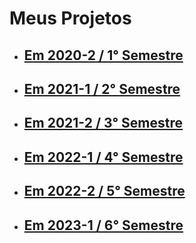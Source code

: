 # Meus Projetos
  - ## [Em 2020-2 / 1° Semestre](https://github.com/Leo0256/portfolio_tg_apis/blob/main/projects/semestre1.md#em-2020-2--1-semestre)
  - ## [Em 2021-1 / 2° Semestre](https://github.com/Leo0256/portfolio_tg_apis/blob/main/projects/semestre2.md#em-2021-1--2-semestre)
  - ## [Em 2021-2 / 3° Semestre](https://github.com/Leo0256/portfolio_tg_apis/blob/main/projects/semestre3.md#em-2021-2--3-semestre)
  - ## [Em 2022-1 / 4° Semestre](https://github.com/Leo0256/portfolio_tg_apis/blob/main/projects/semestre4.md#em-2022-1--4-semestre)
  - ## [Em 2022-2 / 5° Semestre](https://github.com/Leo0256/portfolio_tg_apis/blob/main/projects/semestre5.md#em-2022-2--5-semestre)
  - ## [Em 2023-1 / 6° Semestre](https://github.com/Leo0256/portfolio_tg_apis/blob/main/projects/semestre6.md#em-2023-1--6-semestre)
